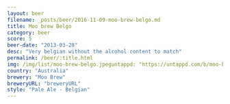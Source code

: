 ```yaml
---
layout: beer
filename: _posts/beer/2016-11-09-moo-brew-belgo.md
title: Moo brew Belgo
category: beer
score: 5
beer-date: "2013-03-28"
desc: "Very belgian without the alcohol content to match"
permalink: /beer/:title.html
img: /img/list/moo-brew-belgo.jpeguntappd: "https://untappd.com/b/moo-brew-belgo/171077"
country: "Australia"
brewery: "Moo Brew"
breweryURL: "breweryURL"
style: "Pale Ale - Belgian"
---
```


